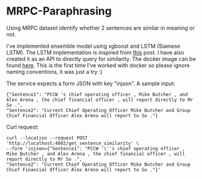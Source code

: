 # MRPC-Paraphrasing

Using MRPC dataset identify whether 2 sentences are similar in meaning or not. 

I've implemented ensemble model using xgboost and LSTM (Siamese LSTM). The LSTM implementation is inspired from [this](<https://medium.com/mlreview/implementing-malstm-on-kaggles-quora-question-pairs-competition-8b31b0b16a07>) post. I have also created it as an API to directly query for similarity. The docker image can be found [here](https://hub.docker.com/r/swapkh91/firsttry91/tags). This is the first time I've worked with docker so please ignore naming conventions, it was just a try :)

The service expects a form JSON with key "injson". A sample input:
```
{"Sentence1": "PCCW 's chief operating officer , Mike Butcher , and Alex Arena , the chief financial officer , will report directly to Mr So .",
"Sentence2": "Current Chief Operating Officer Mike Butcher and Group Chief Financial Officer Alex Arena will report to So ."}
```

Curl request:
```
curl --location --request POST 'http://localhost:4002/get_sentence_similarity' \
--form 'injson={"Sentence1": "PCCW '\''s chief operating officer , Mike Butcher , and Alex Arena , the chief financial officer , will report directly to Mr So .",
"Sentence2": "Current Chief Operating Officer Mike Butcher and Group Chief Financial Officer Alex Arena will report to So ."}'
```
